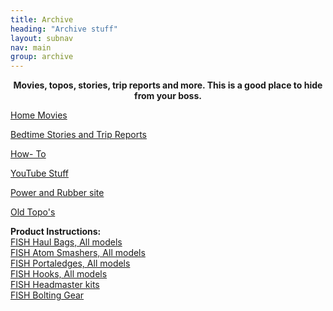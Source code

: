 ```yaml
---
title: Archive
heading: "Archive stuff"
layout: subnav
nav: main
group: archive
---
```


<p align="center"><b>Movies, topos, stories, trip reports and more. This is a good place to hide from your boss.</b>
</p>
<p align="left"><a href="{{ "/archive/movies" | prepend: site.baseurl }}">Home Movies</a>
</p>
<p align="left"><a href="{{ "/archive/stories" | prepend: site.baseurl }}">Bedtime Stories and Trip Reports</a>
</p>
<p align="left"><a href="{{ "/archive/how_to" | prepend: site.baseurl }}">How- To</a>
</p>
<p align="left"><a href="http://www.youtube.com/FishProductsVideo#g/u" target="_blank">YouTube Stuff</a>
</p>
<p align="left"><a href="{{ "/archive/bouldering" | prepend: site.baseurl }}">Power and Rubber site</a>
</p>
<p align="left"><a href="{{ "/archive/topos" | prepend: site.baseurl }}">Old Topo's</a> 
</p>
<p align="left"><b>Product Instructions:</b>
    <br>
    <a href="{{ "/instructions/hbins.pdf" | prepend: site.baseurl }}" target="_blank">FISH Haul Bags, All models</a>
    <br>
    <a href="{{ "/instructions/asins.pdf" | prepend: site.baseurl }}" target="_blank">FISH Atom Smashers, All models</a>
    <br>
    <a href="{{ "/instructions/plins.pdf" | prepend: site.baseurl }}" target="_blank">FISH Portaledges, All models</a>
    <br>
    <a href="{{ "/instructions/hookins.pdf" | prepend: site.baseurl }}" target="_blank">FISH Hooks, All models</a>
    <br>
    <a href="{{ "/instructions/hmkins.pdf" | prepend: site.baseurl }}" target="_blank">FISH Headmaster kits</a>
    <br>
    <a href="{{ "/instructions/drillins.pdf" | prepend: site.baseurl }}" target="_blank">FISH Bolting Gear</a> 
</p>
<p align="left">&nbsp;</p>

